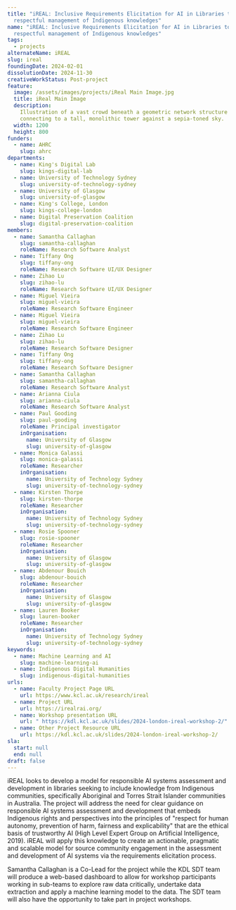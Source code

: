 ```yaml
---
title: "iREAL: Inclusive Requirements Elicitation for AI in Libraries to support
  respectful management of Indigenous knowledges"
name: "iREAL: Inclusive Requirements Elicitation for AI in Libraries to support
  respectful management of Indigenous knowledges"
tags:
  - projects
alternateName: iREAL
slug: ireal
foundingDate: 2024-02-01
dissolutionDate: 2024-11-30
creativeWorkStatus: Post-project
feature:
  image: /assets/images/projects/iReal Main Image.jpg
  title: iReal Main Image
  description:
    Illustration of a vast crowd beneath a geometric network structure
    connecting to a tall, monolithic tower against a sepia-toned sky.
  width: 1200
  height: 800
funders:
  - name: AHRC
    slug: ahrc
departments:
  - name: King's Digital Lab
    slug: kings-digital-lab
  - name: University of Technology Sydney
    slug: university-of-technology-sydney
  - name: University of Glasgow
    slug: university-of-glasgow
  - name: King's College, London
    slug: kings-college-london
  - name: Digital Preservation Coalition
    slug: digital-preservation-coalition
members:
  - name: Samantha Callaghan
    slug: samantha-callaghan
    roleName: Research Software Analyst
  - name: Tiffany Ong
    slug: tiffany-ong
    roleName: Research Software UI/UX Designer
  - name: Zihao Lu
    slug: zihao-lu
    roleName: Research Software UI/UX Designer
  - name: Miguel Vieira
    slug: miguel-vieira
    roleName: Research Software Engineer
  - name: Miguel Vieira
    slug: miguel-vieira
    roleName: Research Software Engineer
  - name: Zihao Lu
    slug: zihao-lu
    roleName: Research Software Designer
  - name: Tiffany Ong
    slug: tiffany-ong
    roleName: Research Software Designer
  - name: Samantha Callaghan
    slug: samantha-callaghan
    roleName: Research Software Analyst
  - name: Arianna Ciula
    slug: arianna-ciula
    roleName: Research Software Analyst
  - name: Paul Gooding
    slug: paul-gooding
    roleName: Principal investigator
    inOrganisation:
      name: University of Glasgow
      slug: university-of-glasgow
  - name: Monica Galassi
    slug: monica-galassi
    roleName: Researcher
    inOrganisation:
      name: University of Technology Sydney
      slug: university-of-technology-sydney
  - name: Kirsten Thorpe
    slug: kirsten-thorpe
    roleName: Researcher
    inOrganisation:
      name: University of Technology Sydney
      slug: university-of-technology-sydney
  - name: Rosie Spooner
    slug: rosie-spooner
    roleName: Researcher
    inOrganisation:
      name: University of Glasgow
      slug: university-of-glasgow
  - name: Abdenour Bouich
    slug: abdenour-bouich
    roleName: Researcher
    inOrganisation:
      name: University of Glasgow
      slug: university-of-glasgow
  - name: Lauren Booker
    slug: lauren-booker
    roleName: Researcher
    inOrganisation:
      name: University of Technology Sydney
      slug: university-of-technology-sydney
keywords:
  - name: Machine Learning and AI
    slug: machine-learning-ai
  - name: Indigenous Digital Humanities
    slug: indigenous-digital-humanities
urls:
  - name: Faculty Project Page URL
    url: https://www.kcl.ac.uk/research/ireal
  - name: Project URL
    url: https://irealrai.org/
  - name: Workshop presentation URL
    url: " https://kdl.kcl.ac.uk/slides/2024-london-ireal-workshop-2/"
  - name: Other Project Resource URL
    url: https://kdl.kcl.ac.uk/slides/2024-london-ireal-workshop-2/
sla:
  start: null
  end: null
draft: false
---
```


iREAL looks to develop a model for responsible AI systems assessment and development in libraries seeking to include knowledge from Indigenous communities, specifically Aboriginal and Torres Strait Islander communities in Australia. The project will address the need for clear guidance on responsible AI systems assessment and development that embeds Indigenous rights and perspectives into the principles of "respect for human autonomy, prevention of harm, fairness and explicability" that are the ethical basis of trustworthy AI (High Level Expert Group on Artificial Intelligence, 2019). iREAL will apply this knowledge to create an actionable, pragmatic and scalable model for source community engagement in the assessment and development of AI systems via the requirements elicitation process.

Samantha Callaghan is a Co-Lead for the project while the KDL SDT team will produce a web-based dashboard to allow for workshop participants working in sub-teams to explore raw data critically, undertake data extraction and apply a machine learning model to the data. The SDT team will also have the opportunity to take part in project workshops.
